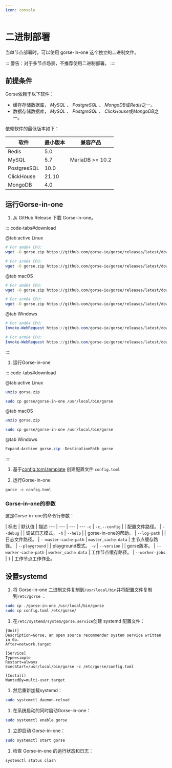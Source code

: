 ```yaml
---
icon: console
---
```


# 二进制部署

当单节点部署时，可以使用 gorse-in-one 这个独立的二进制文件。

::: 警告：对于多节点场景，不推荐使用二进制部署。 ::::

## 前提条件

Gorse依赖于以下软件：

- 缓存存储数据库， *MySQL* 、 *PostgreSQL* 、 *MongoDB*或*Redis*之一。
- 数据存储数据库， *MySQL* 、 *PostgreSQL* 、 *ClickHouse*或*MongoDB*之一。

依赖软件的最低版本如下：

软件 | 最小版本 | 兼容产品
--- | --- | ---
Redis | 5.0 |
MySQL | 5.7 | MariaDB &gt;= 10.2
PostgresSQL | 10.0 |
ClickHouse | 21.10 |
MongoDB | 4.0 |

## 运行Gorse-in-one

1. 从 GitHub Release 下载 Gorse-in-one。

::: code-tabs#download

@tab:active Linux

```bash
# For amd64 CPU:
wget -O gorse.zip https://github.com/gorse-io/gorse/releases/latest/download/gorse_linux_amd64.zip

# For arm64 CPU:
wget -O gorse.zip https://github.com/gorse-io/gorse/releases/latest/download/gorse_linux_arm64.zip
```

@tab macOS

```bash
# For amd64 CPU:
wget -O gorse.zip https://github.com/gorse-io/gorse/releases/latest/download/gorse_darwin_amd64.zip

# For arm64 CPU:
wget -O gorse.zip https://github.com/gorse-io/gorse/releases/latest/download/gorse_darwin_arm64.zip
```

@tab Windows

```powershell
# For amd64 CPU:
Invoke-WebRequest https://github.com/gorse-io/gorse/releases/latest/download/gorse_darwin_amd64.zip -OutFile gorse.zip

# For arm64 CPU:
Invoke-WebRequest https://github.com/gorse-io/gorse/releases/latest/download/gorse_darwin_arm64.zip -OutFile gorse.zip
```

::::

1. 运行Gorse-in-one

::: code-tabs#download

@tab:active Linux

```bash
unzip gorse.zip

sudo cp gorse/gorse-in-one /usr/local/bin/gorse
```

@tab macOS

```bash
unzip gorse.zip

sudo cp gorse/gorse-in-one /usr/local/bin/gorse
```

@tab Windows

```powershell
Expand-Archive gorse.zip -DestinationPath gorse
```

::::

1. 基于[config.toml.template](https://github.com/gorse-io/gorse/blob/release-0.4/config/config.toml.template) 创建配置文件 `config.toml`

2. 运行Gorse-in-one

```
gorse -c config.toml
```

### Gorse-in-one的参数

这是Gorse-in-one的命令行参数：

 | 标志 | 默认值 | 描述
--- | --- | --- | ---
`-c` | `-c,--config` |  | 配置文件路径。
 | `--debug` |  | 调试日志模式。
`-h` | `--help` |  | gorse-in-one的帮助。
 | `--log-path` |  | 日志文件路径。
 | `--master-cache-path` | `master_cache.data` | 主节点缓存路径。
 | `--playground` |  | playground模式。
`-v` | `--version` |  | gorse版本。
 | `--worker-cache-path` | `worker_cache.data` | 工作节点缓存路径。
 | `--worker-jobs` | `1` | 工作节点工作作业。

## 设置systemd

1. 将 Gorse-in-one 二进制文件复制到`/usr/local/bin`并将配置文件复制到`/etc/gorse` ：

```bash
sudo cp ./gorse-in-one /usr/local/bin/gorse
sudo cp config.toml /etc/gorse/
```

1. 在`/etc/systemd/system/gorse.service`创建 systemd 配置文件：

```systemd
[Unit]
Description=Gorse, an open source recommender system service written in Go.
After=network.target

[Service]
Type=simple
Restart=always
ExecStart=/usr/local/bin/gorse -c /etc/gorse/config.toml

[Install]
WantedBy=multi-user.target
```

1. 然后重新加载systemd：

```bash
sudo systemctl daemon-reload
```

1. 在系统启动的同时启动Gorse-in-one：

```bash
sudo systemctl enable gorse
```

1. 立即启动 Gorse-in-one：

```bash
sudo systemctl start gorse
```

1. 检查 Gorse-in-one 的运行状态和日志：

```bash
systemctl status clash
```
